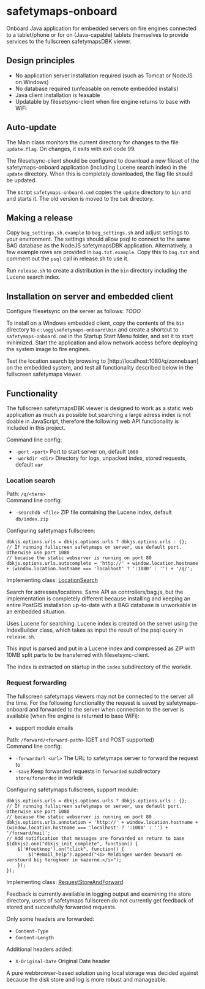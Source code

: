 # safetymaps-onboard

Onboard Java application for embedded servers on fire engines connected to a 
tablet/phone or for on (Java-capable) tablets themselves to provide services 
to the fullscreen safetymapsDBK viewer.

## Design principles

 - No application server installation required (such as Tomcat or NodeJS on Windows)
 - No database required (unfeasable on remote embedded installs)
 - Java client installation is feasable
 - Updatable by filesetsync-client when fire engine returns to base with WiFi

## Auto-update

The Main class monitors the current directory for changes to the file
`update.flag`. On changes, it exits with exit code 99.

The filesetsync-client should be configured to download a new fileset of the
safetymaps-onboard application (including Lucene search index) in the `update`
directory. When this is completely downloaded, the flag file should be updated.

The script `safetymaps-onboard.cmd` copies the `update` directory to `bin` and
and starts it. The old version is moved to the `bak` directory.

## Making a release

Copy `bag_settings.sh.example` to `bag_settings.sh` and adjust settings to your
environment. The settings should allow psql to connect to the same BAG database
as the NodeJS safetymapsDBK application. Alternatively, a few example rows are
provided in `bag.txt.example`. Copy this to `bag.txt` and comment out the `psql` call
in release.sh to use it.

Run `release.sh` to create a distribution in the `bin` directory including the
Lucene search index.

## Installation on server and embedded client

Configure filesetsync on the server as follows:
_TODO_

To install on a Windows embedded client, copy the contents of the `bin` directory
to `c:\ogg\safetymaps-onboard\bin` and create a shortcut to
 `safetymaps-onboard.cmd` in the Startup Start Menu folder, and set it to start
minimized. Start the application and allow network access before deploying the
system image to fire engines.

Test the location search by browsing to [http://localhost:1080/q/zonnebaan] on the
embedded system, and test all functionality described below in the fullscreen 
safetymaps viewer.

## Functionality

The fullscreen safetymapsDBK viewer is designed to work as a static web 
application as much as possible but searching a large adress index is not
doable in JavaScript, therefore the following web API functionality is
included in this project.

Command line config:
- `-port <port>` Port to start server on, default `1080`
- `-workdir <dir>` Directory for logs, unpacked index, stored requests, default `var`

### Location search

Path: `/q/<term>`  
Command line config:
- `-searchdb <file>` ZIP file containing the Lucene index, default `db/index.zip`

Configuring safetymaps fullscreen:
```
dbkjs.options.urls = dbkjs.options.urls ? dbkjs.options.urls : {};
// If running fullscreen safetymaps on server, use default port. Otherwise use port 1080
// because the static webserver is running on port 80
dbkjs.options.urls.autocomplete = 'http://' + window.location.hostname + (window.location.hostname === 'localhost' ? ':1080' : '') + '/q/';
```
Implementing class: [LocationSearch](src/main/java/nl/opengeogroep/safetymaps/onboard/LocationSearch.java)

Search for adresses/locations. Same API as controllers/bag.js, but the 
implementation is completely different because installing and keeping 
an entire PostGIS installation up-to-date with a BAG database is unworkable
in an embedded situation.

Uses Lucene for searching. Lucene index is created on the server using the
IndexBuilder class, which takes as input the result of the psql query in 
`release.sh`.

This input is parsed and put in a Lucene index and compressed as ZIP with 10MB
split parts to be transferred with filesetsync-client.

The index is extracted on startup in the `index` subdirectory of the workdir.

### Request forwarding

The fullscreen safetymaps viewers may not be connected to the server all the 
time. For the following functionality the request is saved by
safetymaps-onboard and forwarded to the server when connection to the server is
available (when fire engine is returned to base WiFi):

- support module emails

Path: `/forward/<forward-path>` (GET and POST supported)  
Command line config:
- `-forwardurl <url>` The URL to safetymaps server to forward the request to
- `-save` Keep forwarded requests in `forwarded` subdirectory `store/forwarded` in workdir

Configuring safetymaps fullscreen, support module:
```
dbkjs.options.urls = dbkjs.options.urls ? dbkjs.options.urls : {};
// If running fullscreen safetymaps on server, use default port. Otherwise use port 1080
// because the static webserver is running on port 80
dbkjs.options.urls.annotation = 'http://' + window.location.hostname +  (window.location.hostname === 'localhost' ? ':1080' : '') + '/forward/mail';
// Add notification that messages are forwarded on return to base
$(dbkjs).one("dbkjs_init_complete", function() {
    $('#foutknop').on("click", function() {
        $("#email_help").append("<i> Meldingen worden bewaard en verstuurd bij terugkeer in kazerne.</i>");
    });
});
```
Implementing class: [RequestStoreAndForward](src/main/java/nl/opengeogroep/safetymaps/onboard/RequestStoreAndForward.java)

Feedback is currently available in logging output and examining the store 
directory, users of safetymaps fullscreen do not currently get feedback of 
stored and succesfully forwarded requests.

Only some headers are forwarded:
 - `Content-Type`
 - `Content-Length`
 
Additional headers added:
 - `X-Original-Date` Original Date header
 
A pure webbrowser-based solution using local storage was decided against 
because the disk store and log is more robust and manageable.

